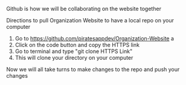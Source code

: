Github is how we will be collaborating on the website together 

Directions to pull Organization Website to have a local repo on your computer
1. Go to https://github.com/piratesappdev/Organization-Website a
2. Click on the code button and copy the HTTPS link 
3. Go to terminal and type 
 "git clone HTTPS Link"
4. This will clone your directory on your computer 


Now we will all take turns to make changes to the repo and push your changes 
